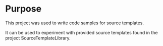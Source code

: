 ﻿# Purpose

This project was used to write code samples for source templates.

It can be used to experiment with provided source templates found in the project SourceTemplateLibrary.
